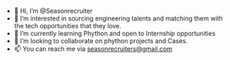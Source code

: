 - 👋 Hi, I’m @Seasonrecruiter
- 👀 I’m interested in sourcing engineering talents and matching them with the tech opportunities that they love. 
- 🌱 I’m currently learning Phython and open to Internship opportunities 
- 💞️ I’m looking to collaborate on phython projects and Cases. 
- 📫  You can reach me via seasonrecruiters@gmail.com

<!---
Seasonrecruiter/Seasonrecruiter is a ✨ special ✨ repository because its `README.md` (this file) appears on your GitHub profile.
You can click the Preview link to take a look at your changes.
--->
